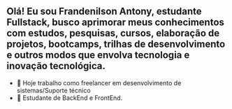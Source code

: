 ##  Olá! Eu sou Frandenilson Antony, estudante Fullstack, busco aprimorar meus conhecimentos com estudos, pesquisas, cursos, elaboração de projetos, bootcamps, trilhas de desenvolvimento e outros modos que envolva tecnologia e inovação tecnológica.



- 🔭 Hoje trabalho como freelancer em desenvolvimento de sistemas/Suporte técnico
- 🌱 Estudante de BackEnd e FrontEnd.



